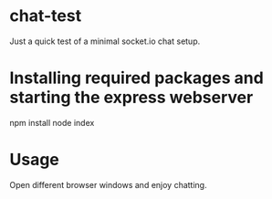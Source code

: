 # chat-test
Just a quick test of a minimal socket.io chat setup.

# Installing required packages and starting the express webserver
npm install
node index

# Usage
Open different browser windows and enjoy chatting.

